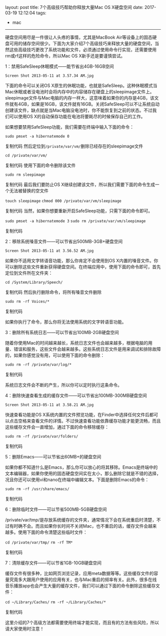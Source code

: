 layout: post
title: 7个高级技巧帮助你释放大量Mac OS X硬盘空间
date: 2017-03-19 12:12:04
tags:
- mac
---
硬盘空间用尽是一件很让人头疼的事情，尤其是MacBook Air等设备上的固态硬盘可用的储存空间很少。下面为大家介绍7个高级技巧来释放大量的硬盘空间，当然这些高级技巧更改了系统功能和文件，必须通过使用命令行实现，还需要使用rm或rf这样的危险命令，所以Mac OS X新手还是要谨慎尝试。

1：禁用SafeSleep休眠模式——能节省出4GB-16GB空间

`Screen Shot 2013-05-11 at 3.57.34 AM.jpg`

下面的命令可以关闭OS X原生的休眠功能，也就是SafeSleep。这种休眠模式当Mac休眠或者没电池时会将内存中的内容储存在硬盘上的sleepimage文件上。sleepimage文件与Mac电脑的内存一样大，这意味着如果你的内存是4GB，该文件就有4GB，如果是16GB，该文件就有16GB。关闭SafeSleep可以不让系统自动创建该文件，缺点就是当Mac电脑没电池时，你不能恢复到之前的状态。不过我们可以使用OS X的自动保存功能在电池将要耗尽的时候保存自己的工作。

如果想要禁用SafeSleep功能，我们需要在终端中输入下面的命令：

`sudo pmset -a hibernatemode 0`

复制代码
然后定位到`/private/var/vm/`删除已经存在的sleepimage文件

`cd /private/var/vm/`

复制代码
使用下面的命令删除该文件

`sudo rm sleepimage`

复制代码
最后我们要防止OS X继续创建该文件，所以我们需要下面的命令生成一个无法被替换的空文件

`touch sleepimage`
`chmod 000 /private/var/vm/sleepimage`

复制代码
当然，如果你想要重新开启SafeSleep功能，只需下面的命令即可。

`sudo pmset -a hibernatemode 3`
`sudo rm /private/var/vm/sleepimage`

复制代码

2：移除系统嗓音文件——可以节省出500MB-3GB+硬盘空间

`Screen Shot 2013-05-11 at 3.56.52 AM.jpg`

如果你不适用文字转语音功能，那么你肯定不会使用到OS X内置的嗓音文件。你可以删除这些文件重新获得硬盘空间。在终端应用中，使用下面的命令即可，首先定位到文件所在文件夹：

`cd /System/Library/Speech/`

复制代码
然后执行删除命令，将所有嗓音文件删除

`sudo rm -rf Voices/*`

复制代码

如果你执行了命令，那么你将无法使用系统的文字转语音功能。

3：删除所有系统日志——可以节省出100MB-2GB硬盘空间

随着你使用Mac的时间越来越长，系统日志文件也会越来越多，根据电脑的用量、错误和服务，这些文件会越来越多。这些系统日志文件是用来调试和排除故障的，如果你感觉没有用，可以使用下面的命令删除：

`sudo rm -rf /private/var/log/*`

复制代码

系统日志文件会不断的产生，所以你可以定时执行这条命令。

4：删除快速查看生成的缓存文件——可以节省出100MB-300MB硬盘空间

`Screen Shot 2013-05-11 at 3.58.21 AM.jpg`

快速查看功能是OS X系统内置的文件预览功能，在Finder中选择任何文件后都可以点击空格来查看文件的详情。不过快速查看功能依靠缓存功能才能更流畅，而且这些缓存文件会一直增加，通过下面的命令移除缓存：

`sudo rm -rf /private/var/folders/`

复制代码

5：删除Emacs——可以节省出60MB+的硬盘空间

如果你都不知道什么是Emacs，那么你可以放心的将其移除。Emacs是终端中的文本编辑器，如果你使用的固态硬盘空间实在太小，那么删除它就是不错的选择，况且你还可以使用vi和nano在终端中编辑文本。下面是删除Emacs的命令：

`sudo rm -rf /usr/share/emacs/`

复制代码

6：删除临时文件——可以节省500MB-5GB硬盘空间

/private/var/tmp/是存放系统缓存的文件夹，通常情况下会在系统重启时清楚，不过有时确不会。而且如果你长时间不关闭Mac，也不重启的话，缓存文件会越来越多。使用下面的命令清楚这些临时文件：

`cd /private/var/tmp/`
`rm -rf TM*`

复制代码

7：清除缓存文件——可以节省1GB-10GB硬盘空间

缓存文件有很多种，比如网页浏览记录，应用meta数据等等。这些缓存文件的容量究竟多大跟用户使用的应用有关，也与Mac重启的频率有关。此外，很多在线音乐播放app也会产生大量的缓存文件，我们可以通过下面的命令删除这些缓存文件：

`cd ~/Library/Caches/`
`rm -rf ~/Library/Caches/*`

复制代码

这里介绍的7个高级方法都需要使用终端才能实现，而且有的方法有些风险，所以请大家使用时注意！